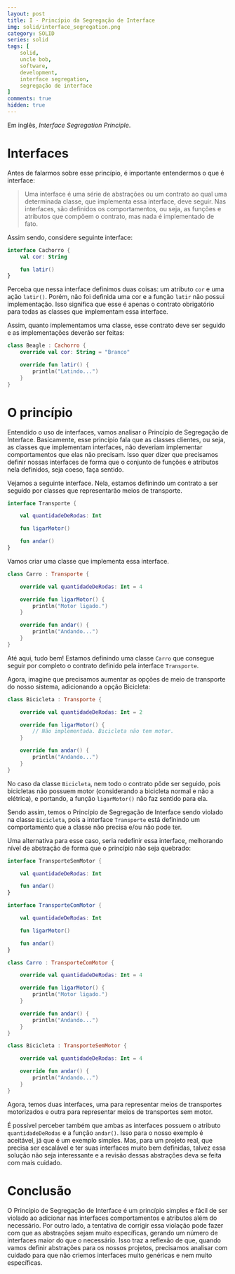 ```yaml
---
layout: post
title: I - Princípio da Segregação de Interface
img: solid/interface_segregation.png
category: SOLID
series: solid
tags: [
    solid,
    uncle bob,
    software,
    development,
    interface segregation,
    segregação de interface
]
comments: true
hidden: true
---
```


Em inglês, *Interface Segregation Principle*.

# Interfaces

Antes de falarmos sobre esse princípio, é importante entendermos o que é interface:

> Uma interface é uma série de abstrações ou um contrato ao qual uma determinada classe, que implementa essa interface, deve seguir. Nas interfaces, são definidos os comportamentos, ou seja, as funções e atributos que compõem o contrato, mas nada é implementado de fato.

Assim sendo, considere seguinte interface:

```kotlin
interface Cachorro {
    val cor: String

    fun latir()
}
```

Perceba que nessa interface definimos duas coisas: um atributo `cor` e uma ação `latir()`. Porém, não foi definida uma cor e a função `latir` não possui implementação. Isso significa que esse é apenas o contrato obrigatório para todas as classes que implementam essa interface.

Assim, quanto implementamos uma classe, esse contrato deve ser seguido e as implementações deverão ser feitas:

```kotlin
class Beagle : Cachorro {
    override val cor: String = "Branco"

    override fun latir() {
        println("Latindo...")
    }
}
```

# O princípio

Entendido o uso de interfaces, vamos analisar o Princípio de Segregação de Interface. Basicamente, esse princípio fala que as classes clientes, ou seja, as classes que implementam interfaces, não deveriam implementar comportamentos que elas não precisam. Isso quer dizer que precisamos definir nossas interfaces de forma que o conjunto de funções e atributos nela definidos, seja coeso, faça sentido.

Vejamos a seguinte interface. Nela, estamos definindo um contrato a ser seguido por classes que representarão meios de transporte.

```kotlin
interface Transporte {

    val quantidadeDeRodas: Int

    fun ligarMotor()

    fun andar()
}
```

Vamos criar uma classe que implementa essa interface.

```kotlin
class Carro : Transporte {

    override val quantidadeDeRodas: Int = 4

    override fun ligarMotor() {
        println("Motor ligado.")
    }

    override fun andar() {
        println("Andando...")
    }
}
```

Até aqui, tudo bem! Estamos definindo uma classe `Carro` que consegue seguir por completo o contrato definido pela interface `Transporte`.

Agora, imagine que precisamos aumentar as opções de meio de transporte do nosso sistema, adicionando a opção Bicicleta:

```kotlin
class Bicicleta : Transporte {

    override val quantidadeDeRodas: Int = 2

    override fun ligarMotor() {
        // Não implementada. Bicicleta não tem motor.
    }

    override fun andar() {
        println("Andando...")
    }
}
```

No caso da classe `Bicicleta`, nem todo o contrato pôde ser seguido, pois bicicletas não possuem motor (considerando a bicicleta normal e não a elétrica), e portando, a função `ligarMotor()` não faz sentido para ela.

Sendo assim, temos o Princípio de Segregação de Interface sendo violado na classe `Bicicleta`, pois a interface `Transporte` está definindo um comportamento que a classe não precisa e/ou não pode ter.

Uma alternativa para esse caso, seria redefinir essa interface, melhorando nível de abstração de forma que o princípio não seja quebrado:

```kotlin
interface TransporteSemMotor {

    val quantidadeDeRodas: Int

    fun andar()
}

interface TransporteComMotor {

    val quantidadeDeRodas: Int

    fun ligarMotor()

    fun andar()
}

class Carro : TransporteComMotor {

    override val quantidadeDeRodas: Int = 4

    override fun ligarMotor() {
        println("Motor ligado.")
    }

    override fun andar() {
        println("Andando...")
    }
}

class Bicicleta : TransporteSemMotor {

    override val quantidadeDeRodas: Int = 4

    override fun andar() {
        println("Andando...")
    }
}
```

Agora, temos duas interfaces, uma para representar meios de transportes motorizados e outra para representar meios de transportes sem motor.

É possível perceber também que ambas as interfaces possuem o atributo `quantidadeDeRodas` e a função `andar()`. Isso para o nosso exemplo é aceitável, já que é um exemplo simples. Mas, para um projeto real, que precisa ser escalável e ter suas interfaces muito bem definidas, talvez essa solução não seja interessante e a revisão dessas abstrações deva se feita com mais cuidado.

# Conclusão

O Princípio de Segregação de Interface é um princípio simples e fácil de ser violado ao adicionar nas interfaces comportamentos e atributos além do necessário. Por outro lado, a tentativa de corrigir essa violação pode fazer com que as abstrações sejam muito específicas, gerando um número de interfaces maior do que o necessário. Isso traz a reflexão de que, quando vamos definir abstrações para os nossos projetos, precisamos analisar com cuidado para que não criemos interfaces muito genéricas e nem muito específicas.
